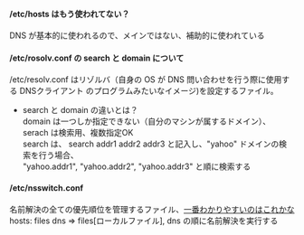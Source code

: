 #### **/etc/hosts はもう使われてない？**
DNS が基本的に使われるので、メインではない、補助的に使われている<br>

#### /etc/rosolv.conf の search と domain について
/etc/resolv.conf はリゾルバ（自身の OS が DNS 問い合わせを行う際に使用する DNSクライアント のプログラムみたいなイメージ)を設定するファイル。<br>
+ search と domain の違いとは？<br>
domain は一つしか指定できない（自分のマシンが属するドメイン）、serach は検索用、複数指定OK<br>
search は、 search addr1 addr2 addr3 と記入し、"yahoo" ドメインの検索を行う場合、<br>
"yahoo.addr1", "yahoo.addr2", "yahoo.addr3" と順に検索する<br>

#### /etc/nsswitch.conf
名前解決の全ての優先順位を管理するファイル、[一番わかりやすいのはこれかな](https://linuc.org/study/knowledge/508/)<br>
hosts: files dns => files[ローカルファイル], dns の順に名前解決を実行する<br>

